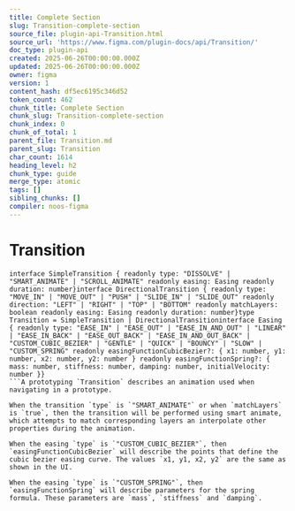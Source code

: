 ```yaml
---
title: Complete Section
slug: Transition-complete-section
source_file: plugin-api-Transition.html
source_url: 'https://www.figma.com/plugin-docs/api/Transition/'
doc_type: plugin-api
created: 2025-06-26T00:00:00.000Z
updated: 2025-06-26T00:00:00.000Z
owner: figma
version: 1
content_hash: df5ec6195c346d52
token_count: 462
chunk_title: Complete Section
chunk_slug: Transition-complete-section
chunk_index: 0
chunk_of_total: 1
parent_file: Transition.md
parent_slug: Transition
char_count: 1614
heading_level: h2
chunk_type: guide
merge_type: atomic
tags: []
sibling_chunks: []
compiler: noos-figma
---
```


# Transition

```
interface SimpleTransition { readonly type: "DISSOLVE" | "SMART_ANIMATE" | "SCROLL_ANIMATE" readonly easing: Easing readonly duration: number}interface DirectionalTransition { readonly type: "MOVE_IN" | "MOVE_OUT" | "PUSH" | "SLIDE_IN" | "SLIDE_OUT" readonly direction: "LEFT" | "RIGHT" | "TOP" | "BOTTOM" readonly matchLayers: boolean readonly easing: Easing readonly duration: number}type Transition = SimpleTransition | DirectionalTransitioninterface Easing { readonly type: "EASE_IN" | "EASE_OUT" | "EASE_IN_AND_OUT" | "LINEAR" | "EASE_IN_BACK" | "EASE_OUT_BACK" | "EASE_IN_AND_OUT_BACK" | "CUSTOM_CUBIC_BEZIER" | "GENTLE" | "QUICK" | "BOUNCY" | "SLOW" | "CUSTOM_SPRING" readonly easingFunctionCubicBezier?: { x1: number, y1: number, x2: number, y2: number } readonly easingFunctionSpring?: { mass: number, stiffness: number, damping: number, initialVelocity: number }}
```A prototyping `Transition` describes an animation used when navigating in a prototype.

When the transition `type` is `"SMART_ANIMATE"` or when `matchLayers` is `true`, then the transition will be performed using smart animate, which attempts to match corresponding layers an interpolate other properties during the animation.

When the easing `type` is `"CUSTOM_CUBIC_BEZIER"`, then `easingFunctionCubicBezier` will describe the points that define the cubic bezier easing curve. The values `x1, y1, x2, y2` are the same as shown in the UI.

When the easing `type` is `"CUSTOM_SPRING"`, then `easingFunctionSpring` will describe parameters for the spring formula. These parameters are `mass`, `stiffness` and `damping`.
